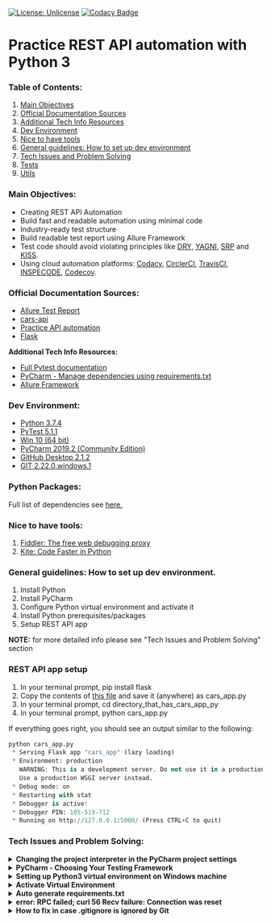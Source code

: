 [![License: Unlicense](https://img.shields.io/badge/license-Unlicense-blue.svg)](http://unlicense.org/)
[![Codacy Badge](https://api.codacy.com/project/badge/Grade/0a3c971aa10e4e93b15944480cbf9b15)](https://www.codacy.com/manual/ikostan/REST_API_AUTOMATION?utm_source=github.com&amp;utm_medium=referral&amp;utm_content=ikostan/REST_API_AUTOMATION&amp;utm_campaign=Badge_Grade)

# Practice REST API automation with Python 3

### Table of Contents:<br/>

1. <a href="#main_objectives">Main Objectives</a><br/>
2. <a href="#official_documentation_sources">Official Documentation Sources</a><br/>
3. <a href="#additional_tech_info_resources">Additional Tech Info Resources</a><br/>
4. <a href="#dev_env">Dev Environment</a><br/>
5. <a href="#tools">Nice to have tools</a><br/>
6. <a href="#guidelines">General guidelines: How to set up dev environment</a><br/>
7. <a href="#tech_issues">Tech Issues and Problem Solving</a><br/>
8. <a href="https://github.com/ikostan/TestAutomationFrameworkUsingAppiumWithPython/tree/master/tests">Tests</a><br/>
9. <a href="https://github.com/ikostan/TestAutomationFrameworkUsingAppiumWithPython/tree/master/utils">Utils</a><br/>


### Main Objectives:<br/>
<a id="main_objectives"></a>
- Creating REST API Automation<br/>
- Build fast and readable automation using minimal code<br/>
- Industry-ready test structure<br/>
- Build readable test report using Allure Framework<br/>
- Test code should avoid violating principles like [DRY](https://en.wikipedia.org/wiki/Don%27t_repeat_yourself), [YAGNI](https://en.wikipedia.org/wiki/You_aren%27t_gonna_need_it), [SRP](https://en.wikipedia.org/wiki/Single_responsibility_principle) and [KISS](https://en.wikipedia.org/wiki/KISS_principle).
- Using cloud automation platforms: [Codacy](https://www.codacy.com/), [CirclerCI](https://circleci.com), [TravisCI](https://travis-ci.org), [INSPECODE](https://inspecode.rocro.com), [Codecov](https://codecov.io).


### Official Documentation Sources:<br/>
<a id="official_documentation_sources"></a>
- [Allure Test Report](http://allure.qatools.ru/)
- [cars-api](https://github.com/qxf2/cars-api)
- [Practice API automation](http://35.167.62.251/)
- [Flask](https://www.fullstackpython.com/flask.html)


**Additional Tech Info Resources:**<br/>
<a id="additional_tech_info_resources">
- [Full Pytest documentation](http://doc.pytest.org/en/latest/contents.html)<br/>
- [PyCharm - Manage dependencies using requirements.txt](https://www.jetbrains.com/help/pycharm/managing-dependencies.html)<br/>
- [Allure Framework](https://docs.qameta.io/allure/)<br/>


### Dev Environment:<br/>
<a id="dev_env"></a>
- [Python 3.7.4](https://www.python.org/downloads/release/python-374/)<br/>
- [PyTest 5.1.1](https://pypi.org/project/pytest/)<br/>
- [Win 10 (64 bit)](https://www.microsoft.com/en-ca/software-download/windows10)<br/>
- [PyCharm 2019.2 (Community Edition)](https://www.jetbrains.com/pycharm/download/#section=windows)<br/>
- [GitHub Desktop 2.1.2](https://desktop.github.com/)<br/>
- [GIT 2.22.0.windows.1](https://git-scm.com/download/win)<br/>


### Python Packages:<br/>
Full list of dependencies see [here.](https://github.com/ikostan/REST_API_AUTOMATION/blob/master/requirements.txt)


### Nice to have tools:
<a id="tools"></a>
1. [Fiddler: The free web debugging proxy](https://www.telerik.com/fiddler)<br/>
2. [Kite: Code Faster in Python](https://kite.com/)<br/>


### General guidelines: How to set up dev environment.<br/>
<a id="guidelines"></a>
1. Install Python<br/>
2. Install PyCharm<br/>
3. Configure Python virtual environment and activate it<br/>
4. Install Python prerequisites/packages<br/>
5. Setup REST API app

**NOTE:** for more detailed info please see "Tech Issues and Problem Solving" section<br/>


### REST API app setup

1. In your terminal prompt, pip install flask<br/>
2. Copy the contents of [this file](https://github.com/qxf2/cars-api/blob/master/cars_app.py) and save it (anywhere) as cars_app.py<br/>
3. In your terminal prompt, cd directory_that_has_cars_app_py<br/>
4. In your terminal prompt, python cars_app.py<br/>

If everything goes right, you should see an output similar to the following:
```python
python cars_app.py
 * Serving Flask app "cars_app" (lazy loading)
 * Environment: production
   WARNING: This is a development server. Do not use it in a production deployment.
   Use a production WSGI server instead.
 * Debug mode: on
 * Restarting with stat
 * Debugger is active!
 * Debugger PIN: 105-519-712
 * Running on http://127.0.0.1:5000/ (Press CTRL+C to quit)
```


### Tech Issues and Problem Solving:<br/>
<a id="tech_issues"></a>


<details>
  <summary><b>Changing the project interpreter in the PyCharm project settings</b></summary>

<br/>1. In the **Settings/Preferences dialog** (Ctrl+Alt+S), select **Project <project name> | Project Interpreter**.<br/>
2. Expand the list of the available interpreters and click the **Show All** link.<br/>
3. Select the target interpreter. When PyCharm stops supporting any of the outdated Python versions, the corresponding project interpreter is marked as unsupported.<br/>
4. The Python interpreter name specified in the **Name** field, becomes visible in the list of available interpreters. Click **OK** to apply the changes.<br/>

For more info please check [here](https://www.jetbrains.com/help/pycharm/configuring-python-interpreter.html)<br/>

</details>


<details>
  <summary><b>PyCharm - Choosing Your Testing Framework</b></summary>
 
<br/>1. Open the Settings/Preferences dialog, and under the node Tools, click the page **Python Integrated Tools**.<br/>
2. On this page, click the **Default Test Runner** field.<br/>
3. Choose the desired test runner:<br/>

<br/>   
<div align="center"> 
<img width="60%" height="60%" src="https://github.com/ikostan/SELENIUM_WEBDRIVER_WORKING_WITH_ELEMENTS/blob/master/testing_selenium_capabilities/img/py_choosing_test_runner.png" hspace="20">
</div>
<br/>

For more info please see [Enable Pytest for you project](https://www.jetbrains.com/help/pycharm/pytest.html)
</details>


<details>
  <summary><b>Setting up Python3 virtual environment on Windows machine</b></summary>
<br/>

1. open CMD<br/>
2. navigate to project directory, for example:<br/> 

```bash
cd C:\Users\superadmin\Desktop\Python\CodinGame
```

3. run following command:<br/> 

```bash 
pip install virtualenv
```

4. run following command:<br/> 

```bash 
virtualenv venv --python=python
```
    
</details>


<details>
  
  <summary><b>Activate Virtual Environment</b></summary>

  <br/>
  In a newly created virtualenv there will be a bin/activate shell script. For Windows systems, activation scripts are provided for CMD.exe and Powershell.
  <br/><br/>

  1. Open Terminal<br/>
  2. Run: \path\to\env\Scripts\activate 
  
  <br/>Source: https://pypi.org/project/virtualenv/1.8.2/
  
</details>


<details>
  <summary><b>Auto generate requirements.txt</b></summary>

<br/>Any application typically has a set of dependencies that are required for that application to work. The requirements file is a way to specify and install specific set of package dependencies at once.<br/>
Use pip’s freeze command to generate a requirements.txt file for your project:<br/>

   ```python
    pip freeze > requirements.txt
```

If you save this in requirements.txt, you can follow this guide: [PyCharm - Manage dependencies using requirements.txt](https://www.jetbrains.com/help/pycharm/managing-dependencies.html), or you can:<br/>
   
   ```python
    pip install -r requirements.txt
```   
Source: https://www.idiotinside.com/2015/05/10/python-auto-generate-requirements-txt/<br/>
</details>


<details>
  
  <summary><b>error: RPC failed; curl 56 Recv failure: Connection was reset</b></summary>
  <br/>
  1. Open Git Bash<br/>
  2. Run: "git config --global http.postBuffer 157286400" 
  
  <br/>Source: https://stackoverflow.com/questions/36940425/gitlab-push-failed-error
  
</details>


<details>
  <summary><b>How to fix in case .gitignore is ignored by Git</b></summary>

<br/>Even if you haven't tracked the files so far, Git seems to be able to "know" about them even after you add them to .gitignore.<br/> 

**NOTE:**<br/>
    - First commit your current changes, or you will lose them.<br/> 
    - Then run the following commands from the top folder of your Git repository:<br/> 
    
   ```bash 
    git rm -r --cached .
    git add .
    git commit -m "fixed untracked files"
   ```
    
</details>

